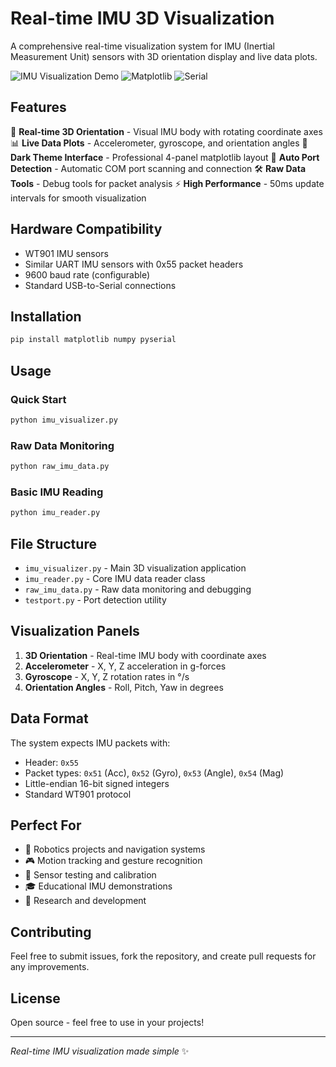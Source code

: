 # Real-time IMU 3D Visualization

A comprehensive real-time visualization system for IMU (Inertial Measurement Unit) sensors with 3D orientation display and live data plots.

![IMU Visualization Demo](https://img.shields.io/badge/Python-3.x-blue) ![Matplotlib](https://img.shields.io/badge/Matplotlib-3D-green) ![Serial](https://img.shields.io/badge/PySerial-Real--time-orange)

## Features

🎯 **Real-time 3D Orientation** - Visual IMU body with rotating coordinate axes
📊 **Live Data Plots** - Accelerometer, gyroscope, and orientation angles
🎨 **Dark Theme Interface** - Professional 4-panel matplotlib layout
🔌 **Auto Port Detection** - Automatic COM port scanning and connection
🛠️ **Raw Data Tools** - Debug tools for packet analysis
⚡ **High Performance** - 50ms update intervals for smooth visualization

## Hardware Compatibility

- WT901 IMU sensors
- Similar UART IMU sensors with 0x55 packet headers
- 9600 baud rate (configurable)
- Standard USB-to-Serial connections

## Installation

```bash
pip install matplotlib numpy pyserial
```

## Usage

### Quick Start
```bash
python imu_visualizer.py
```

### Raw Data Monitoring
```bash
python raw_imu_data.py
```

### Basic IMU Reading
```bash
python imu_reader.py
```

## File Structure

- `imu_visualizer.py` - Main 3D visualization application
- `imu_reader.py` - Core IMU data reader class
- `raw_imu_data.py` - Raw data monitoring and debugging
- `testport.py` - Port detection utility

## Visualization Panels

1. **3D Orientation** - Real-time IMU body with coordinate axes
2. **Accelerometer** - X, Y, Z acceleration in g-forces
3. **Gyroscope** - X, Y, Z rotation rates in °/s
4. **Orientation Angles** - Roll, Pitch, Yaw in degrees

## Data Format

The system expects IMU packets with:
- Header: `0x55`
- Packet types: `0x51` (Acc), `0x52` (Gyro), `0x53` (Angle), `0x54` (Mag)
- Little-endian 16-bit signed integers
- Standard WT901 protocol

## Perfect For

- 🤖 Robotics projects and navigation systems
- 🎮 Motion tracking and gesture recognition
- 📱 Sensor testing and calibration
- 🎓 Educational IMU demonstrations
- 🔬 Research and development

## Contributing

Feel free to submit issues, fork the repository, and create pull requests for any improvements.

## License

Open source - feel free to use in your projects!

---

*Real-time IMU visualization made simple* ✨
